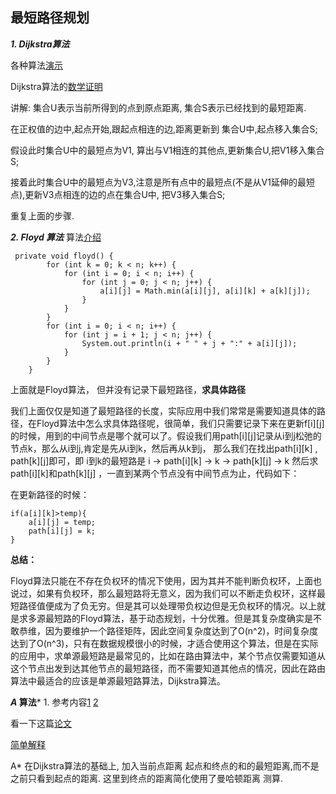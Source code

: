 ## 最短路径规划
***1. Dijkstra算法***

各种算法[演示](http://www.webhek.com/post/pathfinding.html)

Dijkstra算法的[数学证明](https://blog.csdn.net/CrazyKeyboardMan/article/details/78219970)

讲解:
集合U表示当前所得到的点到原点距离, 集合S表示已经找到的最短距离.

在正权值的边中,起点开始,跟起点相连的边,距离更新到 集合U中,起点移入集合S;

假设此时集合U中的最短点为V1, 算出与V1相连的其他点,更新集合U,把V1移入集合S;

接着此时集合U中的最短点为V3,注意是所有点中的最短点(不是从V1延伸的最短点),更新V3点相连的边的点在集合U中, 把V3移入集合S;

重复上面的步骤.

***2. Floyd 算法***
算法[介绍](https://zhuanlan.zhihu.com/p/33162490)

```
 private void floyd() {
        for (int k = 0; k < n; k++) {
            for (int i = 0; i < n; i++) {
                for (int j = 0; j < n; j++) {
                    a[i][j] = Math.min(a[i][j], a[i][k] + a[k][j]);
                }
            }
        }
        for (int i = 0; i < n; i++) {
            for (int j = i + 1; j < n; j++) {
                System.out.println(i + " " + j + ":" + a[i][j]);
            }
        }
    }
```

上面就是Floyd算法， 但并没有记录下最短路径，**求具体路径**

我们上面仅仅是知道了最短路径的长度，实际应用中我们常常是需要知道具体的路径，在Floyd算法中怎么求具体路径呢，很简单，我们只需要记录下来在更新f[i][j]的时候，用到的中间节点是哪个就可以了。假设我们用path[i][j]记录从i到j松弛的节点k，那么从i到j,肯定是先从i到k，然后再从k到j， 那么我们在找出path[i][k] , path[k][j]即可，即 i到k的最短路是 i -> path[i][k] -> k -> path[k][j] -> k 然后求path[i][k]和path[k][j] ，一直到某两个节点没有中间节点为止，代码如下：

在更新路径的时候：
```
if(a[i][k]>temp){
    a[i][j] = temp;
    path[i][j] = k;
}
```
**总结：**

Floyd算法只能在不存在负权环的情况下使用，因为其并不能判断负权环，上面也说过，如果有负权环，那么最短路将无意义，因为我们可以不断走负权环，这样最短路径值便成为了负无穷。但是其可以处理带负权边但是无负权环的情况。以上就是求多源最短路的Floyd算法，基于动态规划，十分优雅。但是其复杂度确实是不敢恭维，因为要维护一个路径矩阵，因此空间复杂度达到了O(n^2)，时间复杂度达到了O(n^3)，只有在数据规模很小的时候，才适合使用这个算法，但是在实际的应用中，求单源最短路是最常见的，比如在路由算法中，某个节点仅需要知道从这个节点出发到达其他节点的最短路径，而不需要知道其他点的情况，因此在路由算法中最适合的应该是单源最短路算法，Dijkstra算法。


***A* 算法***
1. 
参考内容[1](https://blog.csdn.net/hitwhylz/article/details/23089415)    [2]()

看一下这篇[论文](https://blog.csdn.net/coutamg/article/details/53923717)

[简单解释](https://www.cnblogs.com/21207-iHome/p/6048969.html)

A* 在Dijkstra算法的基础上, 加入当前点距离 起点和终点的和的最短距离,而不是之前只看到起点的距离. 这里到终点的距离简化使用了曼哈顿距离 测算.
